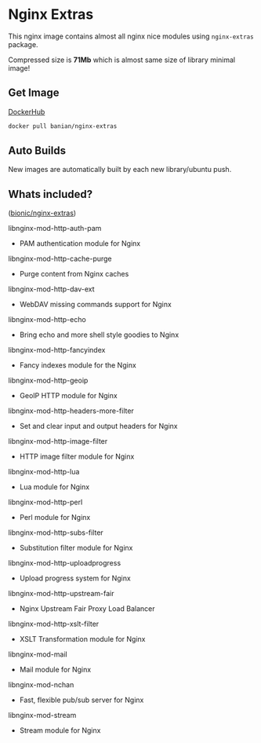 # Nginx Extras

This nginx image contains almost all nginx nice modules using `nginx-extras` package.

Compressed size is **71Mb** which is almost same size of library minimal image!

## Get Image

[DockerHub](https://hub.docker.com/r/banian/nginx-extras)

```bash
docker pull banian/nginx-extras
```

## Auto Builds

New images are automatically built by each new library/ubuntu push.

## Whats included? 

([bionic/nginx-extras](http://packages.ubuntu.com/bionic/nginx-extras))

libnginx-mod-http-auth-pam
- PAM authentication module for Nginx

libnginx-mod-http-cache-purge
- Purge content from Nginx caches

libnginx-mod-http-dav-ext
- WebDAV missing commands support for Nginx

libnginx-mod-http-echo
- Bring echo and more shell style goodies to Nginx

libnginx-mod-http-fancyindex
- Fancy indexes module for the Nginx

libnginx-mod-http-geoip
- GeoIP HTTP module for Nginx

libnginx-mod-http-headers-more-filter
- Set and clear input and output headers for Nginx

libnginx-mod-http-image-filter
- HTTP image filter module for Nginx

libnginx-mod-http-lua
- Lua module for Nginx

libnginx-mod-http-perl
- Perl module for Nginx

libnginx-mod-http-subs-filter
- Substitution filter module for Nginx

libnginx-mod-http-uploadprogress
- Upload progress system for Nginx

libnginx-mod-http-upstream-fair
- Nginx Upstream Fair Proxy Load Balancer

libnginx-mod-http-xslt-filter
- XSLT Transformation module for Nginx

libnginx-mod-mail
- Mail module for Nginx

libnginx-mod-nchan
- Fast, flexible pub/sub server for Nginx

libnginx-mod-stream
- Stream module for Nginx

